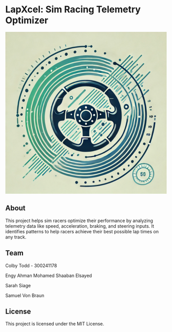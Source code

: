 # LapXcel: Sim Racing Telemetry Optimizer

![Logo](./logo.webp)

## About
This project helps sim racers optimize their performance by analyzing telemetry data like speed, acceleration, braking, and steering inputs. It identifies patterns to help racers achieve their best possible lap times on any track.

## Team
Colby Todd - 300241178

Engy Ahman Mohamed Shaaban Elsayed

Sarah Siage

Samuel Von Braun

## License
This project is licensed under the MIT License.
